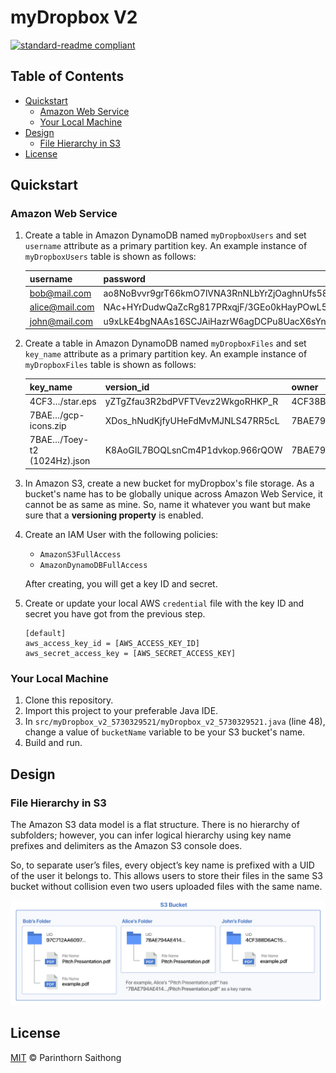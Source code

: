 # myDropbox V2

[![standard-readme compliant](https://img.shields.io/badge/readme%20style-standard-brightgreen.svg?style=flat-square)](https://github.com/RichardLitt/standard-readme)

## Table of Contents

- [Quickstart](#quickstart)
	- [Amazon Web Service](#amazon-web-service)
  - [Your Local Machine](#your-local-machine)
- [Design](#design)
  - [File Hierarchy in S3](#file-hierarchy-in-s3)
- [License](#license)

## Quickstart

### Amazon Web Service

1. Create a table in Amazon DynamoDB named `myDropboxUsers` and set `username` attribute as a primary partition key. An example instance of `myDropboxUsers` table is shown as follows:
    
    | username | password | uid |
    |----------------|-------------------------------------------------------------------------------------------|----------------------------------|
    | bob@mail.com | ao8NoBvvr9grT66kmO7lVNA3RnNLbYrZjOaghnUfs58=$ZOuMkNhtu8nMkJRS/BpJ5ybAmHBXS3JuQQaUazVhNB0= | 97C712AA60976209AE6D1C741B1338D3 |
    | alice@mail.com | NAc+HYrDudwQaZcRg817PRxqjF/3GEo0kHayPOwL5ZU=$QFtw0X5aHxPmItmB6l+DwMM7pAo0/qN7xplbFawUxHc= | 7BAE794AE414A192DA370A24B80CD55A |
    | john@mail.com | u9xLkE4bgNAAs16SCJAiHazrW6agDCPu8UacX6sYnAU=$tm2cWwCaiboKG6oM1pwdbuoexkwiwYH0Kl65gcuOaXM= | 4CF38BD6AC1546139696F852BB3625CA |

2. Create a table in Amazon DynamoDB named `myDropboxFiles` and set `key_name` attribute as a primary partition key. An example instance of `myDropboxFiles` table is shown as follows:

    | key_name | version_id | owner | shared_by | file_size | last_modified_time |
    |-----------------------------|----------------------------------|----------------------------------|----------------------------------------------------------------------------|-----------|--------------------|
    | 4CF3…/star.eps | yZTgZfau3R2bdPVFTVevz2WkgoRHKP_R | 4CF38BD6AC1546139696F852BB3625CA | {“7BAE794AE414A192DA370A24B80CD55A"} | 3179 | 1519644167000 |
    | 7BAE…/gcp-icons.zip | XDos_hNudKjfyUHeFdMvMJNLS47RR5cL | 7BAE794AE414A192DA370A24B80CD55A | {"4CF38BD6AC1546139696F852BB3625CA", "97C712AA60976209AE6D1C741B1338D3"} | 787303 | 1519664332000 |
    | 7BAE…/Toey-t2 (1024Hz).json | K8AoGIL7BOQLsnCm4P1dvkop.966rQOW | 7BAE794AE414A192DA370A24B80CD55A |  | 1281 | 1519664369000 |

3. In Amazon S3, create a new bucket for myDropbox's file storage. As a bucket's name has to be globally unique across Amazon Web Service, it cannot be as same as mine. So, name it whatever you want but make sure that a **versioning property** is enabled.

4. Create an IAM User with the following policies:
    - `AmazonS3FullAccess`
    - `AmazonDynamoDBFullAccess`
    
    After creating, you will get a key ID and secret.

5. Create or update your local AWS `credential` file with the key ID and secret you have got from the previous step.
    ```
    [default]
    aws_access_key_id = [AWS_ACCESS_KEY_ID]
    aws_secret_access_key = [AWS_SECRET_ACCESS_KEY]
    ```

### Your Local Machine

1. Clone this repository.
2. Import this project to your preferable Java IDE.
3. In `src/myDropbox_v2_5730329521/myDropbox_v2_5730329521.java` (line 48), change a value of `bucketName` variable to be your S3 bucket's name.
4. Build and run.

## Design

### File Hierarchy in S3
The Amazon S3 data model is a flat structure. There is no hierarchy of subfolders; however, you can infer logical hierarchy using key name prefixes and delimiters as the Amazon S3 console does.

So, to separate user’s files, every object’s key name is prefixed with a UID of the user it belongs to.
This allows users to store their files in the same S3 bucket without collision even two users uploaded files with the same name.

![File Hierarchy in S3](readme/img/file-hierarchy-in-s3.png)

## License

[MIT](LICENSE) © Parinthorn Saithong
